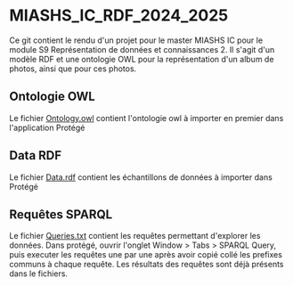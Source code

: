 # MIASHS_IC_RDF_2024_2025

Ce git contient le rendu d'un projet pour le master MIASHS IC pour le module S9 Représentation de données et connaissances 2.
Il s'agit d'un modèle RDF et une ontologie OWL pour la représentation d'un album de photos, ainsi que pour ces photos.

## Ontologie OWL
Le fichier [Ontology.owl]() contient l'ontologie owl à importer en premier dans l'application Protégé

## Data RDF
Le fichier [Data.rdf]() contient les échantillons de données à importer dans Protégé

## Requêtes SPARQL
Le fichier [Queries.txt]() contient les requêtes permettant d'explorer les données. Dans protégé, ouvrir l'onglet Window > Tabs > SPARQL Query, puis executer les requêtes une par une après avoir copié collé les prefixes communs à chaque requête. Les résultats des requêtes sont déjà présents dans le fichiers.
